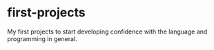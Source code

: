 # first-projects
My first projects to start developing confidence with the language and programming in general.

